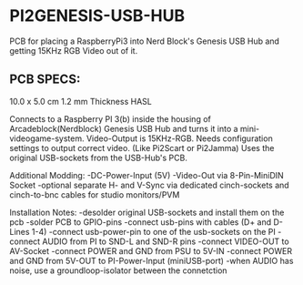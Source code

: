 # PI2GENESIS-USB-HUB
PCB for placing a RaspberryPi3 into Nerd Block's Genesis USB Hub and getting 15KHz RGB Video out of it.


PCB SPECS:
----------------
10.0 x 5.0 cm
1.2 mm Thickness
HASL


Connects to a Raspberry PI 3(b) inside the housing of Arcadeblock(Nerdblock) Genesis USB Hub and turns it into a mini-videogame-system.
Video-Output is 15KHz-RGB. Needs configuration settings to output correct video. (Like Pi2Scart or Pi2Jamma)
Uses the original USB-sockets from the USB-Hub's PCB.

Additional Modding:
-DC-Power-Input (5V)
-Video-Out via 8-Pin-MiniDIN Socket
-optional separate H- and V-Sync via dedicated cinch-sockets and cinch-to-bnc cables for studio monitors/PVM

Installation Notes:
-desolder original USB-sockets and install them on the pcb
-solder PCB to GPIO-pins
-connect usb-pins with cables (D+ and D- Lines 1-4)
-connect usb-power-pin to one of the usb-sockets on the PI
-connect AUDIO from PI to SND-L and SND-R pins
-connect VIDEO-OUT to AV-Socket
-connect POWER and GND from PSU to 5V-IN
-connect POWER and GND from 5V-OUT to PI-Power-Input (miniUSB-port)
-when AUDIO has noise, use a groundloop-isolator between the connetction
